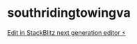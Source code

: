 # southridingtowingva

[Edit in StackBlitz next generation editor ⚡️](https://stackblitz.com/~/github.com/ayudavirtual/southridingtowingva)